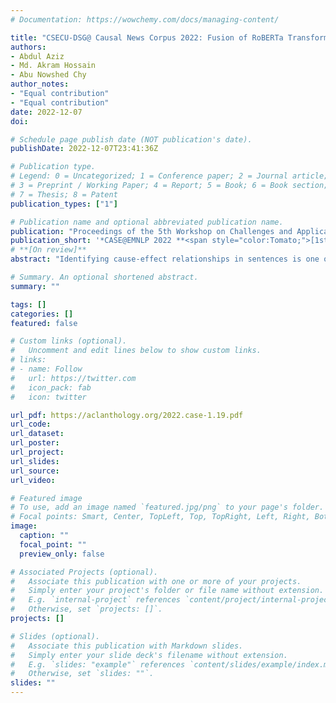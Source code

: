```yaml
---
# Documentation: https://wowchemy.com/docs/managing-content/

title: "CSECU-DSG@ Causal News Corpus 2022: Fusion of RoBERTa Transformers Variants for Causal Event Classification"
authors:
- Abdul Aziz 
- Md. Akram Hossain
- Abu Nowshed Chy
author_notes:
- "Equal contribution"
- "Equal contribution" 
date: 2022-12-07
doi: 

# Schedule page publish date (NOT publication's date).
publishDate: 2022-12-07T23:41:36Z

# Publication type.
# Legend: 0 = Uncategorized; 1 = Conference paper; 2 = Journal article;
# 3 = Preprint / Working Paper; 4 = Report; 5 = Book; 6 = Book section;
# 7 = Thesis; 8 = Patent
publication_types: ["1"]

# Publication name and optional abbreviated publication name.
publication: "Proceedings of the 5th Workshop on Challenges and Applications of Automated Extraction of Socio-political Events from Text"
publication_short: '*CASE@EMNLP 2022 **<span style="color:Tomato;">[1st place]</span>***'
# **[On review]**
abstract: "Identifying cause-effect relationships in sentences is one of the formidable tasks to tackle the challenges of inference and understanding of natural language. However, the diversity of word semantics and sentence structure makes it challenging to determine the causal relationship effectively. To address these challenges, CASE-2022 shared task 3 introduced a task focusing on event causality identification with causal news corpus. This paper presents our participation in this task, especially in subtask 1 which is the causal event classification task. To tackle the task challenge, we propose a unified neural model through exploiting two fine-tuned transformer models including RoBERTa and Twitter-RoBERTa. For the score fusion, we combine the prediction scores of each component model using weighted arithmetic mean to generate the probability score for class label identification. The experimental results showed that our proposed method achieved the top performance (ranked 1st) among the participants."

# Summary. An optional shortened abstract.
summary: ""

tags: []
categories: []
featured: false

# Custom links (optional).
#   Uncomment and edit lines below to show custom links.
# links:
# - name: Follow
#   url: https://twitter.com
#   icon_pack: fab
#   icon: twitter

url_pdf: https://aclanthology.org/2022.case-1.19.pdf
url_code:
url_dataset:
url_poster:
url_project:
url_slides:
url_source:
url_video:

# Featured image
# To use, add an image named `featured.jpg/png` to your page's folder. 
# Focal points: Smart, Center, TopLeft, Top, TopRight, Left, Right, BottomLeft, Bottom, BottomRight.
image:
  caption: ""
  focal_point: ""
  preview_only: false

# Associated Projects (optional).
#   Associate this publication with one or more of your projects.
#   Simply enter your project's folder or file name without extension.
#   E.g. `internal-project` references `content/project/internal-project/index.md`.
#   Otherwise, set `projects: []`.
projects: []

# Slides (optional).
#   Associate this publication with Markdown slides.
#   Simply enter your slide deck's filename without extension.
#   E.g. `slides: "example"` references `content/slides/example/index.md`.
#   Otherwise, set `slides: ""`.
slides: ""
---
```

